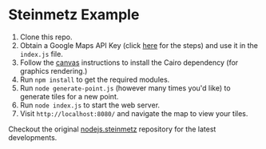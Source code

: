 # Steinmetz Example

1. Clone this repo.
2. Obtain a Google Maps API Key (click [here](https://developers.google.com/maps/documentation/javascript/get-api-key) for the steps) and use it in the `index.js` file.
3. Follow the [canvas](https://www.npmjs.com/package/canvas) instructions to install the Cairo dependency (for graphics rendering.)
4. Run `npm install` to get the required modules.
5. Run `node generate-point.js` (however many times you'd like) to generate tiles for a new point.
6. Run `node index.js` to start the web server.
7. Visit `http://localhost:8080/` and navigate the map to view your tiles.

Checkout the original [nodejs.steinmetz](https://github.com/METACEO/nodejs.steinmetz) repository for the latest developments.
